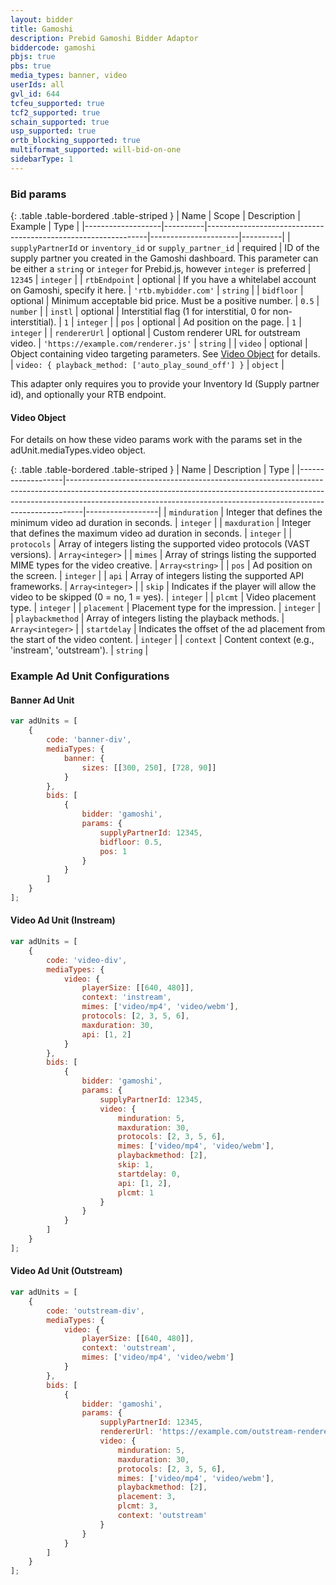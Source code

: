 ```yaml
---
layout: bidder
title: Gamoshi
description: Prebid Gamoshi Bidder Adaptor
biddercode: gamoshi
pbjs: true
pbs: true
media_types: banner, video
userIds: all
gvl_id: 644
tcfeu_supported: true
tcf2_supported: true
schain_supported: true
usp_supported: true
ortb_blocking_supported: true
multiformat_supported: will-bid-on-one
sidebarType: 1
---
```


### Bid params

{: .table .table-bordered .table-striped }
| Name              | Scope    | Description                                                   | Example              | Type     |
|-------------------|----------|---------------------------------------------------------------|----------------------|----------|
| `supplyPartnerId` or `inventory_id` or `supply_partner_id` | required | ID of the supply partner you created in the Gamoshi dashboard. This parameter can be either a `string` or `integer` for Prebid.js, however `integer` is preferred |  `12345`  | `integer` |
| `rtbEndpoint`     | optional | If you have a whitelabel account on Gamoshi, specify it here. | `'rtb.mybidder.com'` | `string` |
| `bidfloor`        | optional | Minimum acceptable bid price. Must be a positive number. | `0.5` | `number` |
| `instl`           | optional | Interstitial flag (1 for interstitial, 0 for non-interstitial). | `1` | `integer` |
| `pos`             | optional | Ad position on the page. | `1` | `integer` |
| `rendererUrl`     | optional | Custom renderer URL for outstream video. | `'https://example.com/renderer.js'` | `string` |
| `video`           | optional | Object containing video targeting parameters. See [Video Object](#gamoshi-video-object) for details. | `video: { playback_method: ['auto_play_sound_off'] }` | `object` |

This adapter only requires you to provide your Inventory Id (Supply partner id), and optionally your RTB endpoint.

<a name="gamoshi-video-object"></a>

#### Video Object

For details on how these video params work with the params set in the adUnit.mediaTypes.video object.

{: .table .table-bordered .table-striped }
| Name              | Description                                                                                                                                                                                                                                  | Type             |
|-------------------|----------------------------------------------------------------------------------------------------------------------------------------------------------------------------------------------------------------------------------------------|------------------|
| `minduration` | Integer that defines the minimum video ad duration in seconds. | `integer` |
| `maxduration` | Integer that defines the maximum video ad duration in seconds. | `integer` |
| `protocols`   | Array of integers listing the supported video protocols (VAST versions). | `Array<integer>` |
| `mimes`       | Array of strings listing the supported MIME types for the video creative. | `Array<string>` |
| `pos`         | Ad position on the screen. | `integer` |
| `api`         | Array of integers listing the supported API frameworks. | `Array<integer>` |
| `skip`        | Indicates if the player will allow the video to be skipped (0 = no, 1 = yes). | `integer` |
| `plcmt`       | Video placement type. | `integer` |
| `placement`   | Placement type for the impression. | `integer` |
| `playbackmethod` | Array of integers listing the playback methods. | `Array<integer>` |
| `startdelay`  | Indicates the offset of the ad placement from the start of the video content. | `integer` |
| `context`     | Content context (e.g., 'instream', 'outstream'). | `string` |

### Example Ad Unit Configurations

#### Banner Ad Unit

```javascript
var adUnits = [
    {
        code: 'banner-div',
        mediaTypes: {
            banner: {
                sizes: [[300, 250], [728, 90]]
            }
        },
        bids: [
            {
                bidder: 'gamoshi',
                params: {
                    supplyPartnerId: 12345,
                    bidfloor: 0.5,
                    pos: 1
                }
            }
        ]
    }
];
```

#### Video Ad Unit (Instream)

```javascript
var adUnits = [
    {
        code: 'video-div',
        mediaTypes: {
            video: {
                playerSize: [[640, 480]],
                context: 'instream',
                mimes: ['video/mp4', 'video/webm'],
                protocols: [2, 3, 5, 6],
                maxduration: 30,
                api: [1, 2]
            }
        },
        bids: [
            {
                bidder: 'gamoshi',
                params: {
                    supplyPartnerId: 12345,
                    video: {
                        minduration: 5,
                        maxduration: 30,
                        protocols: [2, 3, 5, 6],
                        mimes: ['video/mp4', 'video/webm'],
                        playbackmethod: [2],
                        skip: 1,
                        startdelay: 0,
                        api: [1, 2],
                        plcmt: 1
                    }
                }
            }
        ]
    }
];
```

#### Video Ad Unit (Outstream)

```javascript
var adUnits = [
    {
        code: 'outstream-div',
        mediaTypes: {
            video: {
                playerSize: [[640, 480]],
                context: 'outstream',
                mimes: ['video/mp4', 'video/webm']
            }
        },
        bids: [
            {
                bidder: 'gamoshi',
                params: {
                    supplyPartnerId: 12345,
                    rendererUrl: 'https://example.com/outstream-renderer.js',
                    video: {
                        minduration: 5,
                        maxduration: 30,
                        protocols: [2, 3, 5, 6],
                        mimes: ['video/mp4', 'video/webm'],
                        playbackmethod: [2],
                        placement: 3,
                        plcmt: 3,
                        context: 'outstream'
                    }
                }
            }
        ]
    }
];
```